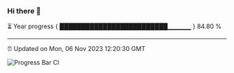 ### Hi there 👋

⏳ Year progress { █████████████████████████▁▁▁▁▁ } 84.80 %

---

⏰ Updated on Mon, 06 Nov 2023 12:20:30 GMT

![Progress Bar CI](https://github.com/liununu/liununu/workflows/Progress%20Bar%20CI/badge.svg)
